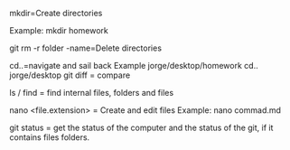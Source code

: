 mkdir=Create directories


Example: mkdir homework

git rm -r folder -name=Delete directories

cd..=navigate and sail back
Example
jorge/desktop/homework
cd.. 
jorge/desktop
git diff = compare

ls / find = find internal files, folders and files

nano <file.extension> = Create and edit files
Example: nano commad.md


git status = get the status of the computer and the status of the git, if it contains files folders.